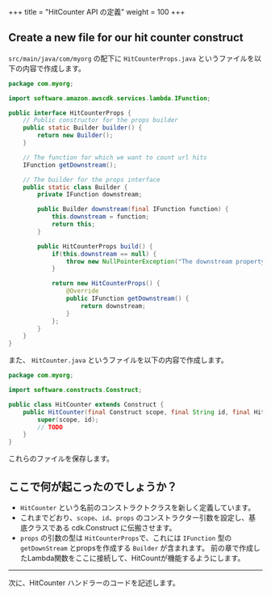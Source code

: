 +++
title = "HitCounter API の定義"
weight = 100
+++

## Create a new file for our hit counter construct

`src/main/java/com/myorg` の配下に `HitCounterProps.java` というファイルを以下の内容で作成します。

```java
package com.myorg;

import software.amazon.awscdk.services.lambda.IFunction;

public interface HitCounterProps {
    // Public constructor for the props builder
    public static Builder builder() {
        return new Builder();
    }

    // The function for which we want to count url hits
    IFunction getDownstream();

    // The builder for the props interface
    public static class Builder {
        private IFunction downstream;

        public Builder downstream(final IFunction function) {
            this.downstream = function;
            return this;
        }

        public HitCounterProps build() {
            if(this.downstream == null) {
                throw new NullPointerException("The downstream property is required!");
            }

            return new HitCounterProps() {
                @Override
                public IFunction getDownstream() {
                    return downstream;
                }
            };
        }
    }
}
```

また、 `HitCounter.java` というファイルを以下の内容で作成します。

``` java
package com.myorg;

import software.constructs.Construct;

public class HitCounter extends Construct {
    public HitCounter(final Construct scope, final String id, final HitCounterProps props) {
        super(scope, id);
        // TODO
    }
}
```

これらのファイルを保存します。

## ここで何が起こったのでしょうか？

* `HitCounter` という名前のコンストラクトクラスを新しく定義しています。
* これまでどおり、`scope`、`id`、`props` のコンストラクター引数を設定し、基底クラスである cdk.Construct に伝搬させます。
* `props` の引数の型は `HitCounterProps`で、これには `IFunction` 型の `getDownStream` とpropsを作成する `Builder` が含まれます。
  前の章で作成したLambda関数をここに接続して、HitCountが機能するようにします。

----

次に、HitCounter ハンドラーのコードを記述します。
